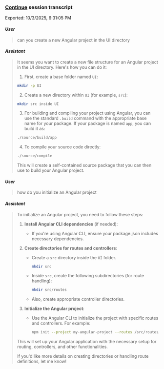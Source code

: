### [Continue](https://continue.dev) session transcript
 Exported: 10/3/2025, 6:31:05 PM

#### _User_

> can you create a new Angular project in the UI directory

#### _Assistant_

> It seems you want to create a new file structure for an Angular project in the UI directory. Here's how you can do it:
> 
> 1. First, create a base folder named `UI`:
> ```bash
> mkdir -p UI
> ```
> 
> 2. Create a new directory within `UI` (for example, `src`):
> ```bash
> mkdir src inside UI
> ```
> 
> 3. For building and compiling your project using Angular, you can use the standard `.build` command with the appropriate base name for your package. If your package is named `app`, you can build it as:
> ```bash
> ./source/build/app
> ```
> 
> 4. To compile your source code directly:
> ```bash
> ./source/compile
> ```
> 
> This will create a self-contained source package that you can then use to build your Angular project.

#### _User_

> how do you initialize an Angular project

#### _Assistant_

> To initialize an Angular project, you need to follow these steps:
> 
> 1. **Install Angular CLI dependencies** (if needed):
>    - If you're using Angular CLI, ensure your package.json includes necessary dependencies.
> 
> 2. **Create directories for routes and controllers**:
>    - Create a `src` directory inside the `UI` folder.
>      ```bash
>      mkdir src
>      ```
>    - Inside `src`, create the following subdirectories (for route handling):
>      ```bash
>      mkdir src/routes
>      ```
>    - Also, create appropriate controller directories.
> 
> 3. **Initialize the Angular project**:
>    - Use the Angular CLI to initialize the project with specific routes and controllers. For example:
>      ```bash
>      npm init --project my-angular-project --routes /src/routes/*/
>      ```
> 
> This will set up your Angular application with the necessary setup for routing, controllers, and other functionalities.
> 
> If you'd like more details on creating directories or handling route definitions, let me know!